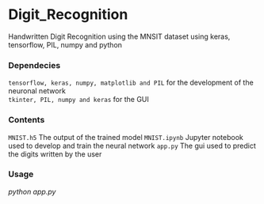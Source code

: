 # Digit_Recognition
Handwritten Digit Recognition using the MNSIT dataset using keras, tensorflow, PIL, numpy and python

### Dependecies

`tensorflow, keras, numpy, matplotlib and PIL` for the development of the neuronal network  
`tkinter, PIL, numpy and keras` for the GUI  

### Contents
`MNIST.h5` The output of the trained model
`MNIST.ipynb` Jupyter notebook used to develop and train the neural network
`app.py` The gui used to predict the digits written by the user

### Usage
_python app.py_